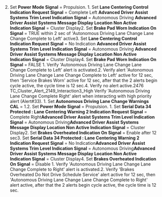 2. Set **Power Mode Signal** = Propulsion. 1. Set **Lane Centering Control Indication Request Signal** = Complete Left **Advanced Driver Assist Systems Trim Level Indication Signal** = Autonomous Driving **Advanced Driver Assist Systems Message Display Location Non Active Indication Signal** = Cluster Display2. Set **Brake Pad Worn Indication On Signal** = TRUE within 2 sec of 'Autonomous Driving Lane Change Lane Change Complete to Left' active3. Set **Lane Centering Control Indication Request Signal** = No Indication **Advanced Driver Assist Systems Trim Level Indication Signal** = Autonomous Driving **Advanced Driver Assist Systems Message Display Location Non Active Indication Signal** = Cluster Display4. Set **Brake Pad Worn Indication On Signal** = FALSE 1. Verify 'Autonomous Driving Lane Change Lane Change Complete to Left' alert is activated.2. Verify alert 'Autonomous Driving Lane Change Lane Change Complete to Left' active for 12 sec, then 'Service Brakes Worn' active for 12 sec, after that the 2 alerts begin cycle active, the cycle time is 12 sec.4. Verify no alert active.2476 TC_Cluster_Alert_2149_Interaction3_High Verify 'Autonomous Driving Lane Change Complete Right' alert when interacting with high priority alert (Alert#33). 1. Set **Autonomous Driving Lane Change Warnings CAL** = 1.2. Set **Power Mode Signal** = Propulsion. 1. Set **Serial Data 34 Protected : Lane Centering Warning 2 Indication Request Signal** = Complete Right**Advanced Driver Assist Systems Trim Level Indication Signal** = Autonomous Driving**Advanced Driver Assist Systems Message Display Location Non Active Indication Signal** = Cluster Display2. Set **Brakes Overheated Indication On Signal** = Enable after 12 sec3. Set **Serial Data 34 Protected : Lane Centering Warning 2 Indication Request Signal** = No Indication**Advanced Driver Assist Systems Trim Level Indication Signal** = Autonomous Driving**Advanced Driver Assist Systems Message Display Location Non Active Indication Signal** = Cluster Display4. Set **Brakes Overheated Indication On Signal** = Disable 1. Verify 'Autonomous Driving Lane Change Lane Change Complete to Right' alert is activated.2. Verify 'Brakes Overheated Do Not Drive Schedule Service' alert active for 12 sec, then 'Autonomous Driving Lane Change Lane Change Complete to Right' alert active, after that the 2 alerts begin cycle active, the cycle time is 12 sec.